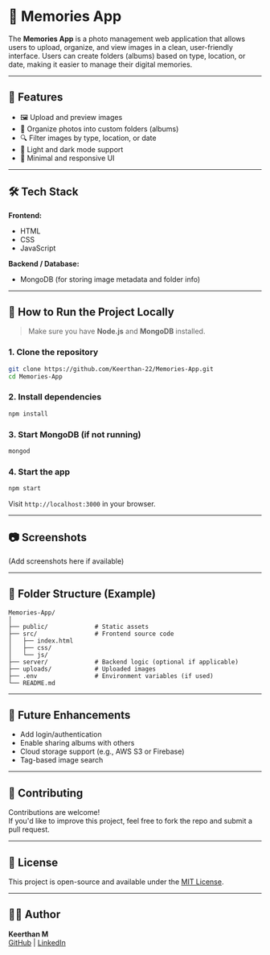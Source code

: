 # 📸 Memories App

The **Memories App** is a photo management web application that allows users to upload, organize, and view images in a clean, user-friendly interface. Users can create folders (albums) based on type, location, or date, making it easier to manage their digital memories.

---

## 🚀 Features

- 🖼️ Upload and preview images  
- 📁 Organize photos into custom folders (albums)  
- 🔍 Filter images by type, location, or date  
- 🌙 Light and dark mode support  
- 🎨 Minimal and responsive UI

---

## 🛠️ Tech Stack

**Frontend:**  
- HTML  
- CSS  
- JavaScript

**Backend / Database:**  
- MongoDB (for storing image metadata and folder info)  

---

## 🧪 How to Run the Project Locally

> Make sure you have **Node.js** and **MongoDB** installed.

### 1. Clone the repository
```bash
git clone https://github.com/Keerthan-22/Memories-App.git
cd Memories-App
```

### 2. Install dependencies
```bash
npm install
```

### 3. Start MongoDB (if not running)
```bash
mongod
```

### 4. Start the app
```bash
npm start
```

Visit `http://localhost:3000` in your browser.

---

## 📷 Screenshots

(Add screenshots here if available)

---

## 📁 Folder Structure (Example)
```
Memories-App/
│
├── public/             # Static assets
├── src/                # Frontend source code
│   ├── index.html
│   ├── css/
│   └── js/
├── server/             # Backend logic (optional if applicable)
├── uploads/            # Uploaded images
├── .env                # Environment variables (if used)
└── README.md
```

---

## 🧠 Future Enhancements

- Add login/authentication  
- Enable sharing albums with others  
- Cloud storage support (e.g., AWS S3 or Firebase)  
- Tag-based image search  

---

## 🤝 Contributing

Contributions are welcome!  
If you'd like to improve this project, feel free to fork the repo and submit a pull request.

---

## 📜 License

This project is open-source and available under the [MIT License](LICENSE).

---

## 🙋‍♂️ Author

**Keerthan M**  
[GitHub](https://github.com/Keerthan-22) | [LinkedIn](https://www.linkedin.com/in/keerthan-m/)
